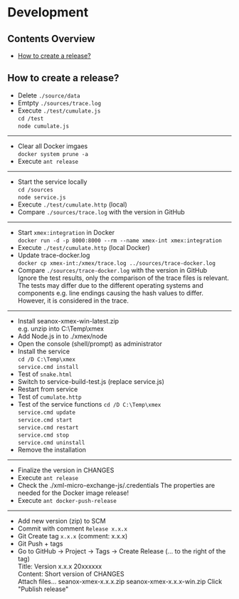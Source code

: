 # Development


## Contents Overview
* [How to create a release?](#how-to-create-a-release)


## How to create a release?
- Delete `./source/data`
- Emtpty `./sources/trace.log`
- Execute `./test/cumulate.js`  
  `cd /test`  
  `node cumulate.js`
---
- Clear all Docker imgaes  
  `docker system prune -a`
- Execute `ant release`  
---
- Start the service locally  
  `cd /sources`  
  `node service.js`
- Execute `./test/cumulate.http` (local)
- Compare `./sources/trace.log` with the version in GitHub
---
- Start `xmex:integration` in Docker  
  `docker run -d -p 8000:8000 --rm --name xmex-int xmex:integration` 
- Execute `./test/cumulate.http` (local Docker)
- Update trace-docker.log  
  `docker cp xmex-int:/xmex/trace.log ../sources/trace-docker.log` 
- Compare `./sources/trace-docker.log` with the version in GitHub  
  Ignore the test results, only the comparison of the trace files is relevant.
  The tests may differ due to the different operating systems and components
  e.g. line endings causing the hash values to differ. However, it is
  considered in the trace.
---
- Install seanox-xmex-win-latest.zip  
  e.g. unzip into C:\Temp\xmex
- Add Node.js in to ./xmex/node  
- Open the console (shell/prompt) as administrator
- Install the service    
  `cd /D C:\Temp\xmex`  
  `service.cmd install`
- Test of `snake.html`
- Switch to service-build-test.js (replace service.js)
- Restart from service
- Test of `cumulate.http`
- Test of the service functions
  `cd /D C:\Temp\xmex`  
  `service.cmd update`  
  `service.cmd start`  
  `service.cmd restart`  
  `service.cmd stop`  
  `service.cmd uninstall`
- Remove the installation  
---
- Finalize the version in CHANGES  
- Execute `ant release`
- Check the ./xml-micro-exchange-js/.credentials
  The properties are needed for the Docker image release!
- Execute `ant docker-push-release`  
---
- Add new version (zip) to SCM
- Commit with comment `Release x.x.x`
- Git Create tag `x.x.x` (comment: x.x.x)
- Git Push + tags
- Go to GitHub -> Project -> Tags ->  Create Release (... to the right of the tag)   
  Title: Version x.x.x 20xxxxxx  
  Content: Short version of CHANGES  
  Attach files...
    seanox-xmex-x.x.x.zip
    seanox-xmex-x.x.x-win.zip
  Click "Publish release"
